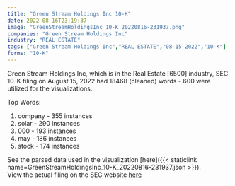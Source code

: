 ```yaml
---
title: "Green Stream Holdings Inc 10-K"
date: 2022-08-16T23:19:37
image: "GreenStreamHoldingsInc_10-K_20220816-231937.png"
companies: "Green Stream Holdings Inc"
industry: "REAL ESTATE"
tags: ["Green Stream Holdings Inc","REAL ESTATE","08-15-2022","10-K"]
forms: "10-K"
---
```

Green Stream Holdings Inc, which is in the Real Estate [6500] industry, SEC 10-K filing on August 15, 2022 had 18468 (cleaned) words - 600 were utilized for the visualizations.

Top Words:
1. company - 355 instances
2. solar - 290 instances
3. 000 - 193 instances
4. may - 186 instances
5. stock - 174 instances


See the parsed data used in the visualization [here]({{< staticlink name=GreenStreamHoldingsInc_10-K_20220816-231937.json >}}).  
View the actual filing on the SEC website [here](https://www.sec.gov/Archives/edgar/data/1437476/0001683168-22-005770.txt)